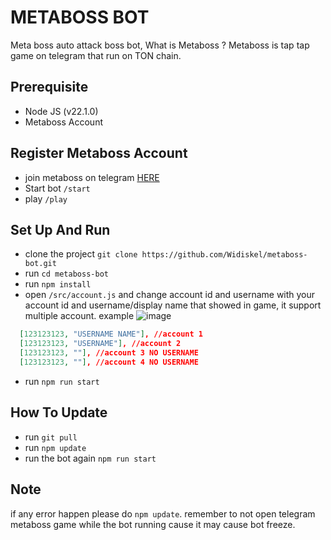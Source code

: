 # METABOSS BOT

Meta boss auto attack boss bot, What is Metaboss ? Metaboss is tap tap game on telegram that run on TON chain.

## Prerequisite

- Node JS (v22.1.0)
- Metaboss Account

## Register Metaboss Account

- join metaboss on telegram [HERE](https://t.me/metaboss_2024_bot?start=ref_5703822759)
- Start bot `/start`
- play `/play`

## Set Up And Run

- clone the project `git clone https://github.com/Widiskel/metaboss-bot.git`
- run `cd metaboss-bot`
- run `npm install`
- open `/src/account.js` and change account id and username with your account id and username/display name that showed in game, it support multiple account. example
![image](https://github.com/Widiskel/metaboss-bot/assets/97203329/a013ee88-532a-4299-a209-544eb56fef58)

```json
  [123123123, "USERNAME NAME"], //account 1
  [123123123, "USERNAME"], //account 2
  [123123123, ""], //account 3 NO USERNAME
  [123123123, ""], //account 4 NO USERNAME
```

- run `npm run start`

## How To Update

- run `git pull`
- run `npm update`
- run the bot again `npm run start`

## Note

if any error happen please do `npm update`.
remember to not open telegram metaboss game while the bot running cause it may cause bot freeze.
